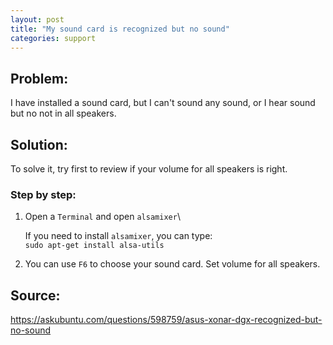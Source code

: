 ```yaml
---
layout: post
title: "My sound card is recognized but no sound"
categories: support
---
```



## Problem: 

I have installed a sound card, but I can't sound any sound, or I hear sound but no not in all speakers.

## Solution:
To solve it, try first to review if your volume for all speakers is right.

### Step by step:

1. Open a `Terminal` and open `alsamixer`\

    If you need to install `alsamixer`, you can type:\
    `sudo apt-get install alsa-utils`

2. You can use `F6` to choose your sound card. Set volume for all speakers.




## Source:

<https://askubuntu.com/questions/598759/asus-xonar-dgx-recognized-but-no-sound>